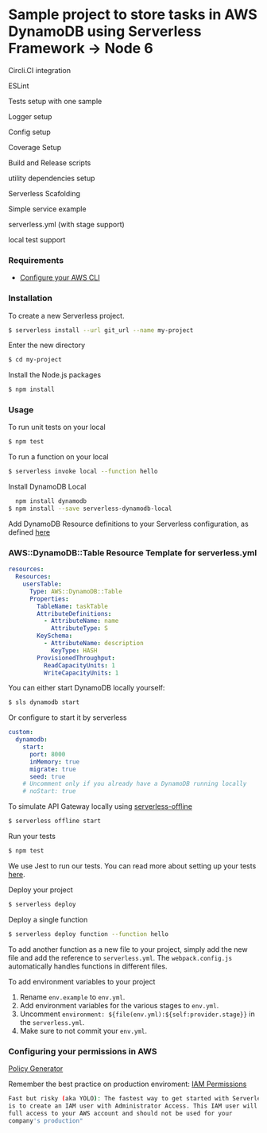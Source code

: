 # Sample project to store tasks in AWS DynamoDB using Serverless Framework -> Node 6

Circli.CI integration

ESLint

Tests setup with one sample

Logger setup

Config setup

Coverage Setup

Build and Release scripts

utility dependencies setup

Serverless Scafolding

Simple service example

serverless.yml (with stage support)

local test support

### Requirements

- [Configure your AWS CLI](https://serverless.com/framework/docs/providers/aws/guide/credentials/)

### Installation

To create a new Serverless project.

``` bash
$ serverless install --url git_url --name my-project
```

Enter the new directory

``` bash
$ cd my-project
```

Install the Node.js packages

``` bash
$ npm install
```

### Usage

To run unit tests on your local

``` bash
$ npm test
```

To run a function on your local

``` bash
$ serverless invoke local --function hello
```

Install DynamoDB Local

``` bash
  npm install dynamodb
$ npm install --save serverless-dynamodb-local
```

Add DynamoDB Resource definitions to your Serverless configuration, as defined [here](https://serverless.com/framework/docs/providers/aws/guide/resources/#configuration) 

### AWS::DynamoDB::Table Resource Template for serverless.yml
```yml
resources:
  Resources:
    usersTable:
      Type: AWS::DynamoDB::Table
      Properties:
        TableName: taskTable
        AttributeDefinitions:
          - AttributeName: name
            AttributeType: S
        KeySchema:
          - AttributeName: description
            KeyType: HASH
        ProvisionedThroughput:
          ReadCapacityUnits: 1
          WriteCapacityUnits: 1
```

You can either start DynamoDB locally yourself:

``` bash
$ sls dynamodb start
```

Or configure to start it by serverless

```yml
custom:
  dynamodb:
    start:
      port: 8000
      inMemory: true
      migrate: true
      seed: true
    # Uncomment only if you already have a DynamoDB running locally
    # noStart: true
```


To simulate API Gateway locally using [serverless-offline](https://github.com/dherault/serverless-offline)

``` bash
$ serverless offline start
```

Run your tests

``` bash
$ npm test
```

We use Jest to run our tests. You can read more about setting up your tests [here](https://facebook.github.io/jest/docs/en/getting-started.html#content).

Deploy your project

``` bash
$ serverless deploy
```

Deploy a single function

``` bash
$ serverless deploy function --function hello
```

To add another function as a new file to your project, simply add the new file and add the reference to `serverless.yml`. The `webpack.config.js` automatically handles functions in different files.

To add environment variables to your project

1. Rename `env.example` to `env.yml`.
2. Add environment variables for the various stages to `env.yml`.
3. Uncomment `environment: ${file(env.yml):${self:provider.stage}}` in the `serverless.yml`.
4. Make sure to not commit your `env.yml`.

### Configuring your permissions in AWS

[Policy Generator](https://github.com/dancrumb/generator-serverless-policy)

Remember the best practice on production enviroment:
[IAM Permissions](https://serverless.com/blog/abcs-of-iam-permissions/)

``` bash
Fast but risky (aka YOLO): The fastest way to get started with Serverless 
is to create an IAM user with Administrator Access. This IAM user will have 
full access to your AWS account and should not be used for your 
company's production"
```

